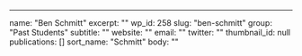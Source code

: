 ---
  name: "Ben Schmitt"
  excerpt: ""
  wp_id: 258
  slug: "ben-schmitt"
  group: "Past Students"
  subtitle: ""
  website: ""
  email: ""
  twitter: ""
  thumbnail_id: null
  publications: []
  sort_name: "Schmitt"
  body: ""
